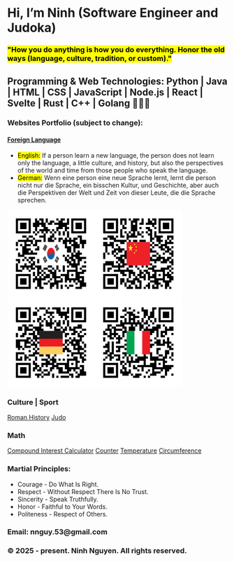 <head>
  <h1>Hi, I’m Ninh (Software Engineer and Judoka)</h1>
  <h3><mark>"How you do anything is how you do everything. Honor the old ways (language, culture, tradition, or custom)."</mark></h3>
</head>

<body>
  <h2>Programming & Web Technologies: Python | Java | HTML | CSS | JavaScript | Node.js | React | Svelte | Rust | C++ | Golang 🧑🏻‍💻</h2>

  <h3>Websites Portfolio (subject to change):</h3>
  <h4><a href="https://langhub.pages.dev/">Foreign Language</a></h4>
  <ul>
    <li><mark>English:</mark> If a person learn a new language, the person does not learn only the language, a little culture, and history, but also the perspectives of the world and time from those people who speak the language.</li>
    <li><mark>German:</mark> Wenn eine person eine neue Sprache lernt, lernt die person nicht nur die Sprache, ein bisschen Kultur, und Geschichte, aber auch die Perspektiven der Welt und Zeit von dieser Leute, die die Sprache sprechen.
    </li>
  </ul>
  <span><img src="/asset/Korea82.png" alt="QR code for Korean" height="200"><img src="/asset/Chinese86.png" alt="QR code for Chinese" height="200"><img src="/asset/Germany49.png" alt="QR code for German" height="200"><img src="/asset/Italy39.png" alt="QR code for Italian" height="200"></span>
  <h3>Culture | Sport</h3>
  <a href="https://rome01.pages.dev/">Roman History</a>
  <a href="https://judo-1jg.pages.dev/">Judo</a>
  <br>
  <h3>Math</h3>
  <a href="https://calculator-9h1.pages.dev/">Compound Interest Calculator</a>
  <a href="https://counter01.pages.dev/">Counter</a>
  <a href="https://temp-vpg.pages.dev/">Temperature</a>
  <a href="https://circle-4ot.pages.dev/">Circumference</a>
  <br>
  
  <h3>Martial Principles:</h3>
  <ul>
    <li>Courage - Do What Is Right.</li>
    <li>Respect - Without Respect There Is No Trust.</li>
    <li>Sincerity - Speak Truthfully.</li>
    <li>Honor - Faithful to Your Words.</li>
    <li>Politeness - Respect of Others.</li>
  </ul>
  
<footer>
  <h3>Email: nnguy.53@gmail.com</h3>
  <h3>&copy 2025 - present. Ninh Nguyen. All rights reserved.</h3>
</footer>

<!---
ninh-nguyen01/ninh-nguyen01 is a ✨ special ✨ repository because its `README.md` (this file) appears on your GitHub profile.
You can click the Preview link to take a look at your changes.
--->
